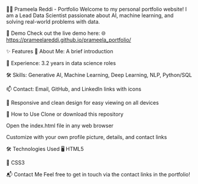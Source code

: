 👩‍💼 Prameela Reddi - Portfolio
Welcome to my personal portfolio website!
I am a Lead Data Scientist passionate about AI, machine learning, and solving real-world problems with data.

🔗 Demo
Check out the live demo here:
🌐 https://prameelareddi.github.io/prameela_portfolio/

✨ Features
📝 About Me: A brief introduction

💼 Experience: 3.2 years in data science roles

🛠 Skills: Generative AI, Machine Learning, Deep Learning, NLP, Python/SQL

📫 Contact: Email, GitHub, and LinkedIn links with icons

🎨 Responsive and clean design for easy viewing on all devices

🚀 How to Use
Clone or download this repository

Open the index.html file in any web browser

Customize with your own profile picture, details, and contact links

🛠 Technologies Used
🖥️ HTML5

🎨 CSS3

📬 Contact Me
Feel free to get in touch via the contact links in the portfolio!

